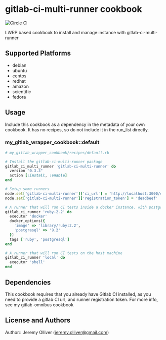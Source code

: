 # gitlab-ci-multi-runner cookbook

[![Circle CI](https://circleci.com/gh/dnadesign/cookbook-gitlab-ci-multi-runner.svg?style=svg)](https://circleci.com/gh/dnadesign/cookbook-gitlab-ci-multi-runner)

LWRP based cookbook to install and manage instance with gitlab-ci-multi-runner

## Supported Platforms

* debian
* ubuntu
* centos
* redhat
* amazon
* scientific
* fedora

## Usage

Include this cookbook as a dependency in the metadata of your own cookbook.
It has no recipes, so do not include it in the run_list directly.

### my_gitlab_wrapper_cookbook::default

```ruby
# my_gitlab_wrapper_cookbook/recipes/default.rb

# Install the gitlab-ci-multi-runner package
gitlab_ci_multi_runner 'gitlab-ci-multi-runner' do
  version "0.3.3"
  action [:install, :enable]
end

# Setup some runners
node.set['gitlab-ci-multi-runner']['ci_url'] = 'http://localhost:3000/ci'
node.set['gitlab-ci-multi-runner']['registration_token'] = 'deadbeef'

# A runner that will run CI tests inside a docker instance, with postgresql docker instance attached
gitlab_ci_runner 'ruby-2.2' do
  executor 'docker'
  docker_options({
    'image' => 'library/ruby:2.2',
    'postgresql' => '9.2'
  })
  tags ['ruby', 'postgresql']
end

# A runner that will run CI tests on the host machine
gitlab_ci_runner 'local' do
  executor 'shell'
end

```

## Dependencies

This cookbook requires that you already have Gitlab CI installed, as you need to provide a gitlab CI url, and runner registration token. For more info, see my gitlab-omnibus cookbook.

## License and Authors

Author:: Jeremy Olliver (<jeremy.olliver@gmail.com>)
